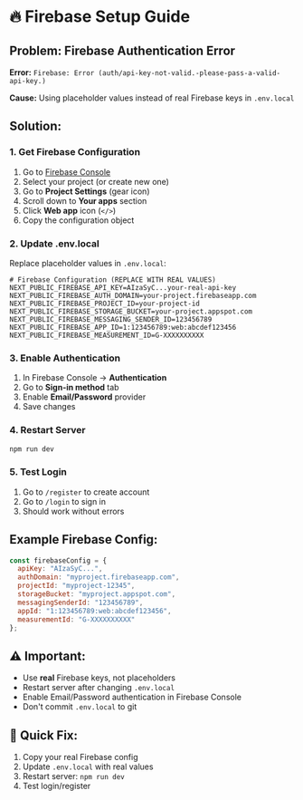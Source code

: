 # 🔥 Firebase Setup Guide

## Problem: Firebase Authentication Error

**Error:** `Firebase: Error (auth/api-key-not-valid.-please-pass-a-valid-api-key.)`

**Cause:** Using placeholder values instead of real Firebase keys in `.env.local`

## Solution:

### 1. Get Firebase Configuration

1. Go to [Firebase Console](https://console.firebase.google.com/)
2. Select your project (or create new one)
3. Go to **Project Settings** (gear icon)
4. Scroll down to **Your apps** section
5. Click **Web app** icon (`</>`)
6. Copy the configuration object

### 2. Update .env.local

Replace placeholder values in `.env.local`:

```env
# Firebase Configuration (REPLACE WITH REAL VALUES)
NEXT_PUBLIC_FIREBASE_API_KEY=AIzaSyC...your-real-api-key
NEXT_PUBLIC_FIREBASE_AUTH_DOMAIN=your-project.firebaseapp.com
NEXT_PUBLIC_FIREBASE_PROJECT_ID=your-project-id
NEXT_PUBLIC_FIREBASE_STORAGE_BUCKET=your-project.appspot.com
NEXT_PUBLIC_FIREBASE_MESSAGING_SENDER_ID=123456789
NEXT_PUBLIC_FIREBASE_APP_ID=1:123456789:web:abcdef123456
NEXT_PUBLIC_FIREBASE_MEASUREMENT_ID=G-XXXXXXXXXX
```

### 3. Enable Authentication

1. In Firebase Console → **Authentication**
2. Go to **Sign-in method** tab
3. Enable **Email/Password** provider
4. Save changes

### 4. Restart Server

```bash
npm run dev
```

### 5. Test Login

1. Go to `/register` to create account
2. Go to `/login` to sign in
3. Should work without errors

## Example Firebase Config:

```javascript
const firebaseConfig = {
  apiKey: "AIzaSyC...",
  authDomain: "myproject.firebaseapp.com",
  projectId: "myproject-12345",
  storageBucket: "myproject.appspot.com",
  messagingSenderId: "123456789",
  appId: "1:123456789:web:abcdef123456",
  measurementId: "G-XXXXXXXXXX"
};
```

## ⚠️ Important:
- Use **real** Firebase keys, not placeholders
- Restart server after changing `.env.local`
- Enable Email/Password authentication in Firebase Console
- Don't commit `.env.local` to git

## 🔧 Quick Fix:

1. Copy your real Firebase config
2. Update `.env.local` with real values
3. Restart server: `npm run dev`
4. Test login/register
